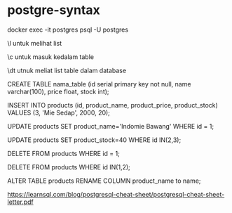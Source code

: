# postgre-syntax

docker exec -it postgres psql -U postgres

\l untuk melihat list

\c untuk masuk kedalam table

\dt utnuk meliat list table dalam database

CREATE TABLE nama_table (id serial primary key not null, name varchar(100), price float, stock int);

INSERT INTO products (id, product_name, product_price, product_stock) VALUES (3, 'Mie Sedap', 2000, 20);

UPDATE products SET product_name='Indomie Bawang' WHERE id = 1;

UPDATE products SET product_stock=40 WHERE id IN(2,3);

DELETE FROM products WHERE id = 1;

DELETE FROM products WHERE id IN(1,2);

ALTER TABLE products RENAME COLUMN product_name to name;

https://learnsql.com/blog/postgresql-cheat-sheet/postgresql-cheat-sheet-letter.pdf
